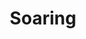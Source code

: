 ---
layout: post
title:  "Soaring"
image: https://farm4.staticflickr.com/3918/15260213816_db89607feb.jpg
thumbnail: https://farm4.staticflickr.com/3917/15197322626_5744bdc91c_n.jpg
dimensionX: 29"
dimensionY: 22"
dimensionZ: 4"
materials: Walnuta, Ambrosia Maple, Paduka, Copper
price: $750
---